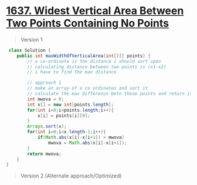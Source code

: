 # [1637. Widest Vertical Area Between Two Points Containing No Points](https://leetcode.com/problems/widest-vertical-area-between-two-points-containing-no-points/)
> Version 1
```java
 class Solution {
    public int maxWidthOfVerticalArea(int[][] points) {
        // x co-ordinate is the distance i should sort upon
        // calculating distance between two points is (x1-x2)
        // i have to find the max distance

        // approach 1
        // make an array of x co ordinates and sort it 
        // calculate the max difference betn these points and return it
        int mwova = 0;
        int x[] = new int[points.length];
        for(int i=0;i<points.length;i++){
            x[i] = points[i][0];
        }
        Arrays.sort(x);
        for(int i=0;i<x.length-1;i++){
            if(Math.abs(x[i]-x[i+1]) > mwova) 
                mwova = Math.abs(x[i]-x[i+1]);
        }
        return mwova;
    }
}
```

> Version 2 (Alternate approach/Optimized)